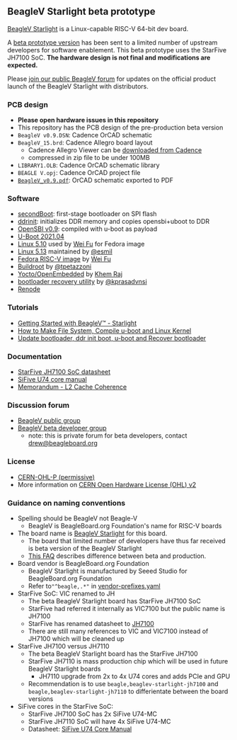## BeagleV Starlight beta prototype
[BeagleV Starlight](https://beagleboard.org/beaglev) is a Linux-capable RISC-V 64-bit dev board.

A [beta prototype version](https://wiki.seeedstudio.com/BeagleV-Getting-Started/#faq) has been sent to a limited number of upstream developers for software enablement.  This beta prototype uses the StarFive JH7100 SoC.  **The hardware design is not final and modifications are expected.**

Please [join our public BeagleV forum](https://forum.beagleboard.org/c/beaglev/15) for updates on the official product launch of the BeagleV Starlight with distributors.

### PCB design
  * **Please open hardware issues in this repository**
  * This repository has the PCB design of the pre-production beta version
  * `BeagleV v0.9.DSN`: Cadence OrCAD schematic
  * `BeagleV_15.brd`: Cadence Allegro board layout
    * Cadence Allegro Viewer can be [downloaded from Cadence](https://www.cadence.com/en_US/home/tools/pcb-design-and-analysis/allegro-downloads-start.html)
    * compressed in zip file to be under 100MB
  * `LIBRARY1.OLB`: Cadence OrCAD schematic library
  * `BEAGLE V.opj`: Cadence OrCAD project file
  * [`BeagleV_v0.9.pdf`](https://github.com/beagleboard/beaglev-starlight/blob/main/BeagleV_v0.9.pdf): OrCAD schematic exported to PDF
### Software
  * [secondBoot](https://github.com/starfive-tech/beagle_secondBoot): first-stage bootloader on SPI flash
  * [ddrinit](https://github.com/starfive-tech/beagle_ddrinit): initializes DDR memory and copies opensbi+uboot to DDR
  * [OpenSBI v0.9](https://github.com/starfive-tech/opensbi): compiled with u-boot as payload
  * [U-Boot 2021.04](https://github.com/starfive-tech/u-boot)
  * [Linux 5.10](https://github.com/starfive-tech/linux/tree/fedora-vic-7100_5.10.6) used by [Wei Fu](https://github.com/tekkamanninja) for Fedora image
  * [Linux 5.13](https://github.com/starfive-tech/linux/tree/esmil_starlight) maintained by [@esmil](https://github.com/esmil/)
  * [Fedora RISC-V image](https://github.com/starfive-tech/Fedora_on_StarFive) by [Wei Fu](https://github.com/tekkamanninja)
  * [Buildroot](https://github.com/buildroot/buildroot/blob/master/board/beaglev/readme.txt) by [@tpetazzoni](https://github.com/tpetazzoni)
  * [Yocto/OpenEmbedded](https://github.com/riscv/meta-riscv/pull/281) by [Khem Raj](https://github.com/kraj)
  * [bootloader recovery utility](https://github.com/kprasadvnsi/JH71xx-tools) by [@kprasadvnsi](https://github.com/kprasadvnsi)
  * [Renode](https://antmicro.com/blog/2021/05/linux-on-beaglev-starlight-in-renode/)
### Tutorials
  * [Getting Started with BeagleV™ - Starlight](https://wiki.seeedstudio.com/BeagleV-Getting-Started/)
  * [How to Make File System, Compile u-boot and Linux Kernel](https://wiki.seeedstudio.com/BeagleV-Make-File-System-Compile-uboot-Kernal/)
  * [Update bootloader, ddr init boot, u-boot and Recover bootloader](https://wiki.seeedstudio.com/BeagleV-Update-bootloader-ddr-init-boot-uboot-Recover-bootloader/)
### Documentation
  * [StarFive JH7100 SoC datasheet](https://github.com/starfive-tech/beaglev_doc/blob/main/JH7100%20Data%20Sheet%20V01.01.04-EN%20(4-21-2021).pdf)
  * [SiFive U74 core manual](https://github.com/starfive-tech/beaglev_doc/blob/main/vic_u7_manual_with_creativecommons.pdf)
  * [Memorandum - L2 Cache Coherence](https://github.com/starfive-tech/beaglev_doc/blob/main/JH7100%20Cache%20Coherence%20V1.0.pdf)
### Discussion forum
  * [BeagleV public group](https://forum.beagleboard.org/c/beaglev-beta/16)
  * [BeagleV beta developer group](https://forum.beagleboard.org/c/beaglev-beta/16)
    * note: this is private forum for beta developers, contact drew@beagleboard.org
### License
  * [CERN-OHL-P (permissive)](https://ohwr.org/cern_ohl_p_v2.txt)
  * More information on [CERN Open Hardware License (OHL) v2](https://ohwr.org/project/cernohl/wikis/home)
### Guidance on naming conventions
* Spelling should be BeagleV not Beagle-V
  * BeagleV is BeagleBoard.org Foundation's name for RISC-V boards
* The board name is [BeagleV Starlight](https://github.com/beagleboard/beaglev-starlight) for this board.
  * The board that limited number of developers have thus far received is beta version of the BeagleV Starlight
  * [This FAQ](https://wiki.seeedstudio.com/BeagleV-Getting-Started/#faq) describes difference between beta and production.
* Board vendor is BeagleBoard.org Foundation
  * BeagleV Starlight is manufactured by Seeed Studio for BeagleBoard.org Foundation
  * Refer to`"^beagle,.*"` in [vendor-prefixes.yaml](https://www.kernel.org/doc/Documentation/devicetree/bindings/)
* StarFive SoC: VIC renamed to JH
  * The beta BeagleV Starlight board has StarFive JH7100 SoC
  * StarFive had referred it internally as VIC7100 but the public name is JH7100
  * StarFive has renamed datasheet to [JH7100](https://github.com/starfive-tech/beaglev_doc/blob/main/JH7100%20Data%20Sheet%20V01.01.04-EN%20(4-21-2021).pdf)
  * There are still many references to VIC and VIC7100 instead of JH7100 which will be cleaned up
* StarFive JH7100 versus JH7110
  * The beta BeagleV Starlight board has the StarFive JH7100
  * StarFive JH7110 is mass production chip which will be used in future BeagleV Starlight boards
    * JH7110 upgrade from 2x to 4x U74 cores and adds PCIe and GPU
  * Recommendation is to use `beagle,beaglev-starlight-jh7100` and `beagle,beaglev-starlight-jh7110` to differientate between the board versions
* SiFive cores in the StarFive SoC:
  * StarFive JH7100 SoC has 2x SiFive U74-MC
  * StarFive JH7110 SoC will have 4x SiFive U74-MC
  * Datasheet: [SiFive U74 Core Manual](https://github.com/starfive-tech/beaglev_doc/blob/main/vic_u7_manual_with_creativecommons.pdf)
